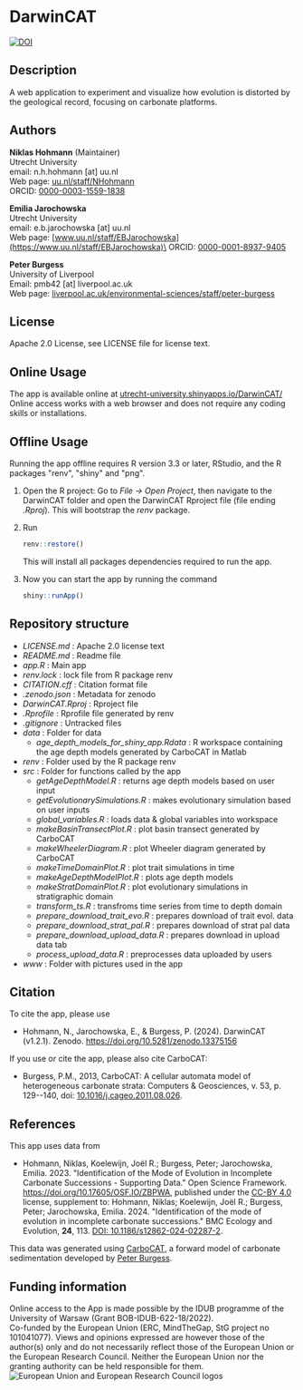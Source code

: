 # DarwinCAT

[![DOI](https://zenodo.org/badge/DOI/10.5281/zenodo.13375156.svg)](https://doi.org/10.5281/zenodo.13375156)

## Description

A web application to experiment and visualize how evolution is distorted by the geological record, focusing on carbonate platforms.

## Authors

**Niklas Hohmann** (Maintainer)\
Utrecht University\
email: n.h.hohmann [at] uu.nl\
Web page: [uu.nl/staff/NHohmann](https://www.uu.nl/staff/NHHohmann)\
ORCID: [0000-0003-1559-1838](https://orcid.org/0000-0003-1559-1838)

**Emilia Jarochowska**\
Utrecht University\
email: e.b.jarochowska [at] uu.nl\
Web page: [www.uu.nl/staff/EBJarochowska](https://www.uu.nl/staff/EBJarochowska)\
ORCID: [0000-0001-8937-9405](https://orcid.org/0000-0001-8937-9405)

**Peter Burgess**\
University of Liverpool\
Email: pmb42 [at] liverpool.ac.uk\
Web page: [liverpool.ac.uk/environmental-sciences/staff/peter-burgess](https://www.liverpool.ac.uk/environmental-sciences/staff/peter-burgess/)

## License

Apache 2.0 License, see LICENSE file for license text.

## Online Usage

The app is available online at [utrecht-university.shinyapps.io/DarwinCAT/](https://utrecht-university.shinyapps.io/DarwinCAT/)\
Online access works with a web browser and does not require any coding skills or installations.

## Offline Usage

Running the app offline requires R version 3.3 or later, RStudio, and the R packages "renv", "shiny" and "png".

1.  Open the R project: Go to *File -\> Open Project*, then navigate to the DarwinCAT folder and open the DarwinCAT Rproject file (file ending *.Rproj*). This will bootstrap the *renv* package.

2.  Run

    ``` r
    renv::restore()
    ```

    This will install all packages dependencies required to run the app.

3.  Now you can start the app by running the command

    ``` r
    shiny::runApp()
    ```

## Repository structure

-   *LICENSE.md* : Apache 2.0 license text
-   *README.md* : Readme file
-   *app.R* : Main app
-   *renv.lock* : lock file from R package renv
-   *CITATION.cff* : Citation format file
-   *.zenodo.json* : Metadata for zenodo
-   *DarwinCAT.Rproj* : Rproject file
-   *.Rprofile* : Rprofile file generated by renv
-   *.gitignore* : Untracked files
-   *data* : Folder for data
    -   *age_depth_models_for_shiny_app.Rdata* : R workspace containing the age depth models generated by CarboCAT in Matlab
-   *renv* : Folder used by the R package renv
-   *src* : Folder for functions called by the app
    -   *getAgeDepthModel.R* : returns age depth models based on user input
    -   *getEvolutionarySimulations.R* : makes evolutionary simulation based on user inputs
    -   *global_variables.R* : loads data & global variables into workspace
    -   *makeBasinTransectPlot.R* : plot basin transect generated by CarboCAT
    -   *makeWheelerDiagram.R* : plot Wheeler diagram generated by CarboCAT
    -   *makeTimeDomainPlot.R* : plot trait simulations in time
    -   *makeAgeDepthModelPlot.R* : plots age depth models
    -   *makeStratDomainPlot.R* : plot evolutionary simulations in stratigraphic domain
    -   *transform_ts.R* : transfroms time series from time to depth domain
    -   *prepare_download_trait_evo.R* : prepares download of trait evol. data
    -   *prepare_download_strat_pal.R* : prepares download of strat pal data
    -   *prepare_download_upload_data.R* : prepares download in upload data tab
    -   *process_upload_data.R* : preprocesses data uploaded by users
-   *www* : Folder with pictures used in the app

## Citation

To cite the app, please use

-   Hohmann, N., Jarochowska, E., & Burgess, P. (2024). DarwinCAT (v1.2.1). Zenodo. https://doi.org/10.5281/zenodo.13375156

If you use or cite the app, please also cite CarboCAT:

-   Burgess, P.M., 2013, CarboCAT: A cellular automata model of heterogeneous carbonate strata: Computers & Geosciences, v. 53, p. 129--140, doi: [10.1016/j.cageo.2011.08.026](https://www.sciencedirect.com/science/article/pii/S0098300411002949).

## References

This app uses data from

-   Hohmann, Niklas, Koelewijn, Joël R.; Burgess, Peter; Jarochowska, Emilia. 2023. "Identification of the Mode of Evolution in Incomplete Carbonate Successions - Supporting Data." Open Science Framework. <https://doi.org/10.17605/OSF.IO/ZBPWA>, published under the [CC-BY 4.0](https://creativecommons.org/licenses/by/4.0/) license, supplement to: Hohmann, Niklas; Koelewijn, Joël R.; Burgess, Peter; Jarochowska, Emilia. 2024. "Identification of the mode of evolution in incomplete carbonate successions." BMC Ecology and Evolution, **24**, 113. [DOI: 10.1186/s12862-024-02287-2](https://doi.org/10.1186/s12862-024-02287-2).

This data was generated using [CarboCAT](https://github.com/csdms-contrib/carbocat), a forward model of carbonate sedimentation developed by [Peter Burgess](https://www.liverpool.ac.uk/environmental-sciences/staff/peter-burgess/).

## Funding information

Online access to the App is made possible by the IDUB programme of the University of Warsaw (Grant BOB-IDUB-622-18/2022).\
Co-funded by the European Union (ERC, MindTheGap, StG project no 101041077). Views and opinions expressed are however those of the author(s) only and do not necessarily reflect those of the European Union or the European Research Council. Neither the European Union nor the granting authority can be held responsible for them. ![European Union and European Research Council logos](https://erc.europa.eu/sites/default/files/2023-06/LOGO_ERC-FLAG_FP.png)

